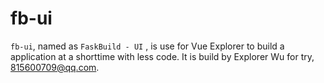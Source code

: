 # fb-ui
`fb-ui`, named as `FaskBuild - UI` , is use for Vue Explorer to build a application at a shorttime with less code.
It is build by Explorer Wu for try, 815600709@qq.com.
